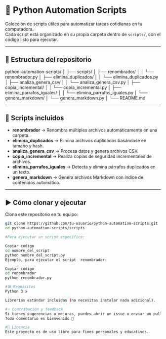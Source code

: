 # 🐍 Python Automation Scripts

Colección de scripts útiles para automatizar tareas cotidianas en tu computadora.  
Cada script está organizado en su propia carpeta dentro de `scripts/`, con el código listo para ejecutar.

---

## 📂 Estructura del repositorio
python-automation-scripts/
│
├── scripts/
│ ├── renombrador/
│ │ └── renombrador.py
│ ├── elimina_duplicados/
│ │ └── elimina_duplicados.py
│ ├── analiza_genera_csv/
│ │ └── analiza_genera_csv.py
│ ├── copia_incremental/
│ │ └── copia_incremental.py
│ ├── elimina_parrafos_iguales/
│ │ └── elimina_parrafos_iguales.py
│ └── genera_markdown/
│ └── genera_markdown.py
│
└── README.md


---

## 🚀 Scripts incluidos

- **renombrador** → Renombra múltiples archivos automáticamente en una carpeta.  
- **elimina_duplicados** → Elimina archivos duplicados basándose en tamaño y hash.  
- **analiza_genera_csv** → Procesa datos y genera archivos CSV.  
- **copia_incremental** → Realiza copias de seguridad incrementales de archivos.  
- **elimina_parrafos_iguales** → Detecta y elimina párrafos duplicados en un texto.  
- **genera_markdown** → Genera archivos Markdown con índice de contenidos automático.  

---

## ▶️ Cómo clonar y ejecutar

Clona este repositorio en tu equipo:

```bash
git clone https://github.com/tu-usuario/python-automation-scripts.git
cd python-automation-scripts/scripts

#Para ejecutar un script específico:

Copiar código
cd nombre_del_script
python nombre_del_script.py
Ejemplo, para ejecutar el script  renombrador:

Copiar código
cd renombrador
python renombrador.py

#🛠️ Requisitos
Python 3.x

Librerías estándar incluidas (no necesitas instalar nada adicional).

#⭐ Contribución y feedback
Si tienes sugerencias o mejoras, puedes abrir un issue o enviar un pull request.
Todo comentario es bienvenido 🙌

#📜 Licencia
Este proyecto es de uso libre para fines personales y educativos.